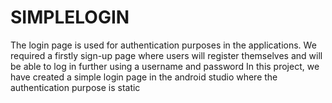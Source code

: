# SIMPLELOGIN
The login page is used for authentication purposes in the applications. We required a firstly sign-up page where users will register themselves and will be able to log in further using a username and password  In this project, we have created a simple login page in the android studio where the authentication purpose is static
